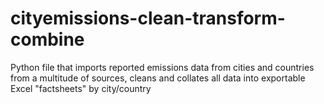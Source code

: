 # cityemissions-clean-transform-combine
 Python file that imports reported emissions data from cities and countries from a multitude of sources, cleans and collates all data into exportable Excel "factsheets" by city/country
